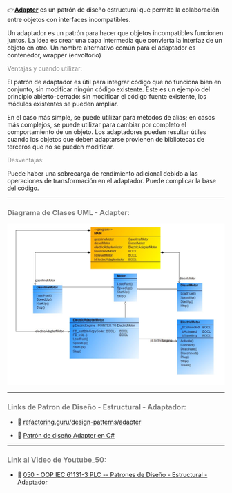 👉[**Adapter**](https://refactoring.guru/es/design-patterns/adapter) es un patrón de diseño estructural que permite la colaboración entre objetos con interfaces incompatibles.

Un adaptador es un patrón para hacer que objetos incompatibles funcionen juntos. La idea es crear una capa intermedia que convierta la interfaz de un objeto en otro. Un nombre alternativo común para el adaptador es contenedor, wrapper (envoltorio)

<span style="color:grey">Ventajas y cuando utilizar:</span>

El patrón de adaptador es útil para integrar código que no funciona bien en conjunto, sin modificar ningún código existente. Este es un ejemplo del principio abierto-cerrado: sin modificar el código fuente existente, los módulos existentes se pueden ampliar.

En el caso más simple, se puede utilizar para métodos de alias; en casos más complejos, se puede utilizar para cambiar por completo el comportamiento de un objeto. Los adaptadores pueden resultar útiles cuando los objetos que deben adaptarse provienen de bibliotecas de terceros que no se pueden modificar.

<span style="color:grey">Desventajas:</span>

Puede haber una sobrecarga de rendimiento adicional debido a las operaciones de transformación en el adaptador.
Puede complicar la base del código.
***
### <span style="color:grey">Diagrama de Clases UML - Adapter:</span>

![Design_Pattern_Structural_Adapter](../../imagenes/Design_Pattern_Structural_Adapter.JPG)
***
### <span style="color:grey">Links de Patron de Diseño - Estructural - Adaptador:</span>

- 🔗 [refactoring.guru/design-patterns/adapter](https://refactoring.guru/es/design-patterns/adapter)

- 🔗 [Patrón de diseño Adapter en C#](https://www.youtube.com/watch?v=ZRysA46J8OE)
***
### <span style="color:grey">Link al Video de Youtube_50:</span>
- 🔗 [050 - OOP IEC 61131-3 PLC -- Patrones de Diseño - Estructural - Adaptador]()